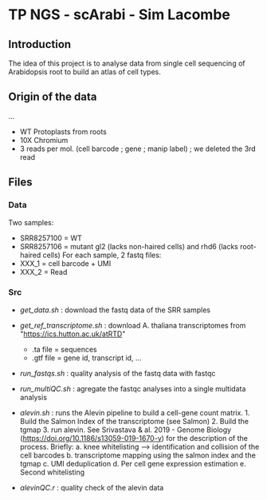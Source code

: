 # TP NGS - scArabi - Sim Lacombe

## Introduction

The idea of this project is to analyse data from single cell sequencing of Arabidopsis root to build an atlas of cell types.

## Origin of the data 
...
- WT Protoplasts from roots
- 10X Chromium
- 3 reads per mol. (cell barcode ; gene ; manip label) ; we deleted the 3rd read

## Files
### Data
Two samples:
  - SRR8257100 = WT
  - SRR8257106 = mutant gl2 (lacks non-haired cells) and rhd6 (lacks root-haired cells)
For each sample, 2 fastq files:
  - XXX_1 = cell barcode + UMI
  - XXX_2 = Read
  
### Src

- *get_data.sh* : download the fastq data of the SRR samples
- *get_ref_transcriptome.sh* : download A. thaliana transcriptomes from "https://ics.hutton.ac.uk/atRTD" 
    - .ta file = sequences
    - .gtf file = gene id, transcript id, ...
- *run_fastqs.sh* : quality analysis of the fastq data with fastqc
- *run_multiQC.sh* : agregate the fastqc analyses into a single multidata analysis
- *alevin.sh* : runs the Alevin pipeline to build a cell-gene count matrix. 
      1. Build the Salmon Index of the transcriptome (see Salmon)
      2. Build the tgmap 
      3. run alevin. See Srivastava & al. 2019 - Genome Biology (https://doi.org/10.1186/s13059-019-1670-y) for the description of the process. Briefly:
        a. knee whitelisting --> identification and collision of the cell barcodes
        b. transcriptome mapping using the salmon index and the tgmap
        c. UMI deduplication 
        d. Per cell gene expression estimation
        e. Second whitelisting

- *alevinQC.r* : quality check of the alevin data